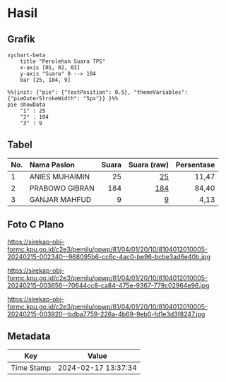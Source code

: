 # Hasil

## Grafik

```mermaid
xychart-beta
    title "Perolehan Suara TPS"
    x-axis [01, 02, 03]
    y-axis "Suara" 0 --> 184
    bar [25, 184, 9]
```

```mermaid
%%{init: {"pie": {"textPosition": 0.5}, "themeVariables": {"pieOuterStrokeWidth": "5px"}} }%%
pie showData
    "1" : 25
    "2" : 184
    "3" : 9
```

## Tabel

| No. | Nama Paslon    | Suara | Suara (raw) | Persentase |
|:--- |:-------------- | -----:| -----------:| ----------:|
| 1   | ANIES MUHAIMIN | 25    | [25][p-1]   | 11,47      |
| 2   | PRABOWO GIBRAN | 184   | [184][p-2]  | 84,40      |
| 3   | GANJAR MAHFUD  | 9     | [9][p-3]    | 4,13       |


[p-1]: https://github.com/gigit-pemilu/pemilu-2024-81-maluku/blob/main/pilpres/hitung-suara/sub/81-maluku/sub/04-buru/sub/01-namlea/sub/2010-jamilu/sub/005-tps/sub/paslon-1.txt
[p-2]: https://github.com/gigit-pemilu/pemilu-2024-81-maluku/blob/main/pilpres/hitung-suara/sub/81-maluku/sub/04-buru/sub/01-namlea/sub/2010-jamilu/sub/005-tps/sub/paslon-2.txt
[p-3]: https://github.com/gigit-pemilu/pemilu-2024-81-maluku/blob/main/pilpres/hitung-suara/sub/81-maluku/sub/04-buru/sub/01-namlea/sub/2010-jamilu/sub/005-tps/sub/paslon-3.txt

## Foto C Plano

https://sirekap-obj-formc.kpu.go.id/c2e3/pemilu/ppwp/81/04/01/20/10/8104012010005-20240215-002340--968095b6-cc6c-4ac0-be96-bcbe3ad6e40b.jpg

https://sirekap-obj-formc.kpu.go.id/c2e3/pemilu/ppwp/81/04/01/20/10/8104012010005-20240215-003656--70644cc8-ca84-475e-9367-779c02964e96.jpg

https://sirekap-obj-formc.kpu.go.id/c2e3/pemilu/ppwp/81/04/01/20/10/8104012010005-20240215-003920--bdba7759-226a-4b69-9eb0-fd1e3d3f8247.jpg


## Metadata

| Key        | Value               |
| ---------- | ------------------- |
| Time Stamp | 2024-02-17 13:37:34 |



